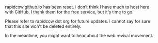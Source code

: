 rapidcow.github.io has been reset.
I don’t think I have much to host here
with GitHub.  I thank them for the free
service, but it's time to go.

Please refer to rapidcow dot org for
future updates.  I cannot say for sure
that this site won't be deleted entirely.

In the meantime, you might want to hear
about the web revival movement.
